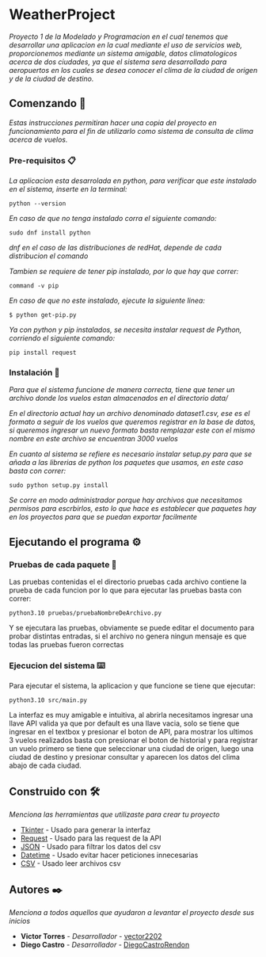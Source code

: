 # WeatherProject
_Proyecto 1 de la Modelado y Programacion en el cual tenemos que desarrollar una aplicacion en la cual mediante el uso de servicios web, proporcionemos mediante un sistema amigable, datos climatologicos acerca de dos ciudades, ya que el sistema sera desarrollado para aeropuertos en los cuales se desea conocer el clima de la ciudad de origen y de la ciudad de destino._
## Comenzando 🚀
_Estas instrucciones permitiran hacer una copia del proyecto en funcionamiento para el fin de utilizarlo como sistema de consulta de clima acerca de vuelos._

### Pre-requisitos 📋
_La aplicacion esta desarrolada en python, para verificar que este instalado en el sistema, inserte en la terminal:_
```
python --version
```

_En caso de que no tenga instalado corra el siguiente comando:_

```
sudo dnf install python
```

_dnf en el caso de las distribuciones de redHat, depende de cada distribucion el comando_ 

_Tambien se requiere de tener pip instalado, por lo que hay que correr:_
```
command -v pip
```
_En caso de que no este instalado, ejecute la siguiente linea:_
```
$ python get-pip.py
```

_Ya con python y pip instalados, se necesita instalar request de Python, corriendo el siguiente comando:_
```
pip install request
```

### Instalación 🔧

_Para que el sistema funcione de manera correcta, tiene que tener un archivo donde los vuelos estan almacenados en el directorio data/_ 

_En el directorio actual hay un archivo denominado dataset1.csv, ese es el formato a seguir de los vuelos que queremos registrar en la base de datos, si queremos ingresar un nuevo formato basta remplazar este con el mismo nombre en este archivo se encuentran 3000 vuelos_

_En cuanto al sistema se refiere es necesario instalar setup.py para que se añada a las librerias de python los paquetes que usamos, en este caso basta con correr:_
```
sudo python setup.py install
```
_Se corre en modo administrador porque hay archivos que necesitamos permisos para escrbirlos, esto lo que hace es establecer que paquetes hay en los proyectos para que se puedan exportar facilmente_
## Ejecutando el programa ⚙️

### Pruebas de cada paquete 🔩

Las pruebas contenidas el el directorio pruebas cada archivo contiene la prueba de cada funcion por lo que para ejecutar las pruebas basta con correr:

```
python3.10 pruebas/pruebaNombreDeArchivo.py
```
Y se ejecutara las pruebas, obviamente se puede editar el documento para probar distintas entradas, si el archivo no genera ningun mensaje es que todas las pruebas fueron correctas
### Ejecucion del sistema ⌨️

Para ejecutar el sistema, la aplicacion y que funcione se tiene que ejecutar:

```
python3.10 src/main.py
```

La interfaz es muy amigable e intuitiva, al abrirla necesitamos ingresar una llave API valida ya que por default es una llave vacia, solo se tiene que ingresar en el textbox y presionar el boton de API, para mostrar los ultimos 3 vuelos realizados basta con presionar el boton de historial y para registrar un vuelo primero se tiene que seleccionar una ciudad de origen, luego una ciudad de destino y presionar consultar y aparecen los datos del clima abajo de cada ciudad.

## Construido con 🛠️

_Menciona las herramientas que utilizaste para crear tu proyecto_

* [Tkinter](https://docs.python.org/3/library/tk.html) - Usado para generar la interfaz
* [Request](https://docs.python.org/es/3.9/library/urllib.request.html) - Usado para las request de la API
* [JSON](https://docs.python.org/3/library/json.html) - Usado para filtrar los datos del csv
* [Datetime](https://docs.python.org/3/library/datetime.html) - Usado evitar hacer peticiones innecesarias
* [CSV](https://docs.python.org/3/library/csv.html) - Usado leer archivos csv

## Autores ✒️

_Menciona a todos aquellos que ayudaron a levantar el proyecto desde sus inicios_

* **Victor Torres** - *Desarrollador* - [vector2202](https://github.com/vector2202)
* **Diego Castro** - *Desarrollador* - [DiegoCastroRendon](https://github.com/DiegoCastroRendon)
